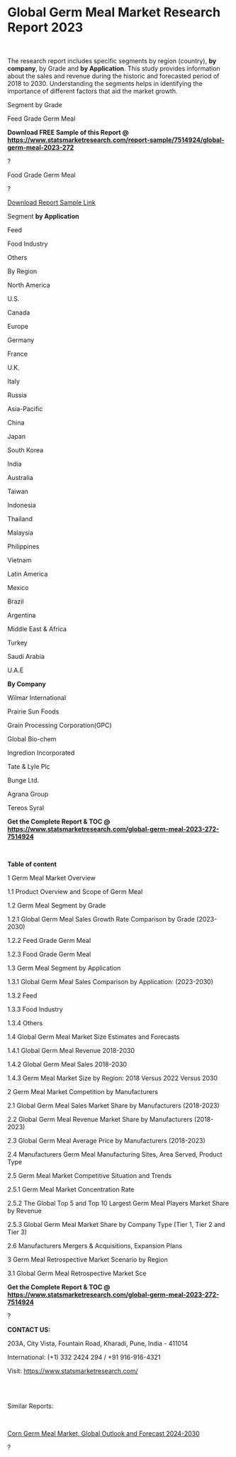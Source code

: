 <h1>Global Germ Meal Market Research Report 2023</h1><br/><p>The research report includes specific segments by region (country), <strong>by company</strong>, by Grade and <strong>by Application</strong>. This study provides information about the sales and revenue during the historic and forecasted period of 2018 to 2030. Understanding the segments helps in identifying the importance of different factors that aid the market growth.</p>
 
 
 
 <p>Segment by Grade</p>
 
 
 
 <p>Feed Grade Germ Meal</p>
 
 
 
 <div><b>Download FREE Sample of this Report @ <a href="https://www.statsmarketresearch.com/download-free-sample/7514924/global-germ-meal-2023-272">https://www.statsmarketresearch.com/report-sample/7514924/global-germ-meal-2023-272</a></b></div>
 
 
 
 <p>? </p>
 
 
 
 <p>Food Grade Germ Meal</p>
 
 
 
 <p>? </p>
 
 
 
 <p><a href="https://www.statsmarketresearch.com/download-free-sample/7514924/global-germ-meal-2023-272">Download Report Sample Link</a></p>
 
 
 
 <p>Segment <strong>by Application</strong></p>
 
 
 
 <p>Feed</p>
 
 
 
 <p>Food Industry</p>
 
 
 
 <p>Others</p>
 
 
 
 <p>By Region</p>
 
 
 
 <p>North America</p>
 
 
 
 <p>U.S.</p>
 
 
 
 <p>Canada</p>
 
 
 
 <p>Europe</p>
 
 
 
 <p>Germany</p>
 
 
 
 <p>France</p>
 
 
 
 <p>U.K.</p>
 
 
 
 <p>Italy</p>
 
 
 
 <p>Russia</p>
 
 
 
 <p>Asia-Pacific</p>
 
 
 
 <p>China</p>
 
 
 
 <p>Japan</p>
 
 
 
 <p>South Korea</p>
 
 
 
 <p>India</p>
 
 
 
 <p>Australia</p>
 
 
 
 <p>Taiwan</p>
 
 
 
 <p>Indonesia</p>
 
 
 
 <p>Thailand</p>
 
 
 
 <p>Malaysia</p>
 
 
 
 <p>Philippines</p>
 
 
 
 <p>Vietnam</p>
 
 
 
 <p>Latin America</p>
 
 
 
 <p>Mexico</p>
 
 
 
 <p>Brazil</p>
 
 
 
 <p>Argentina</p>
 
 
 
 <p>Middle East & Africa</p>
 
 
 
 <p>Turkey</p>
 
 
 
 <p>Saudi Arabia</p>
 
 
 
 <p>U.A.E</p>
 
 
 
 <p><strong>By Company</strong></p>
 
 
 
 <p>Wilmar International</p>
 
 
 
 <p>Prairie Sun Foods</p>
 
 
 
 <p>Grain Processing Corporation(GPC)</p>
 
 
 
 <p>Global Bio-chem</p>
 
 
 
 <p>Ingredion Incorporated</p>
 
 
 
 <p>Tate & Lyle Plc</p>
 
 
 
 <p>Bunge Ltd.</p>
 
 
 
 <p>Agrana Group</p>
 
 
 
 <p>Tereos Syral</p>
 
 
 
 <div><b>Get the Complete Report & TOC @ <a href="https://www.statsmarketresearch.com/global-germ-meal-2023-272-7514924">https://www.statsmarketresearch.com/global-germ-meal-2023-272-7514924</a></b></div>
 
 
 
 <p><br />
 
 <b>Table of content</b></p>
 
 
 
 <p>1 Germ Meal Market Overview<br />
 
 1.1 Product Overview and Scope of Germ Meal<br />
 
 1.2 Germ Meal Segment by Grade<br />
 
 1.2.1 Global Germ Meal Sales Growth Rate Comparison by Grade (2023-2030)<br />
 
 1.2.2 Feed Grade Germ Meal<br />
 
 1.2.3 Food Grade Germ Meal<br />
 
 1.3 Germ Meal Segment by Application<br />
 
 1.3.1 Global Germ Meal Sales Comparison by Application: (2023-2030)<br />
 
 1.3.2 Feed<br />
 
 1.3.3 Food Industry<br />
 
 1.3.4 Others<br />
 
 1.4 Global Germ Meal Market Size Estimates and Forecasts<br />
 
 1.4.1 Global Germ Meal Revenue 2018-2030<br />
 
 1.4.2 Global Germ Meal Sales 2018-2030<br />
 
 1.4.3 Germ Meal Market Size by Region: 2018 Versus 2022 Versus 2030<br />
 
 2 Germ Meal Market Competition by Manufacturers<br />
 
 2.1 Global Germ Meal Sales Market Share by Manufacturers (2018-2023)<br />
 
 2.2 Global Germ Meal Revenue Market Share by Manufacturers (2018-2023)<br />
 
 2.3 Global Germ Meal Average Price by Manufacturers (2018-2023)<br />
 
 2.4 Manufacturers Germ Meal Manufacturing Sites, Area Served, Product Type<br />
 
 2.5 Germ Meal Market Competitive Situation and Trends<br />
 
 2.5.1 Germ Meal Market Concentration Rate<br />
 
 2.5.2 The Global Top 5 and Top 10 Largest Germ Meal Players Market Share by Revenue<br />
 
 2.5.3 Global Germ Meal Market Share by Company Type (Tier 1, Tier 2 and Tier 3)<br />
 
 2.6 Manufacturers Mergers & Acquisitions, Expansion Plans<br />
 
 3 Germ Meal Retrospective Market Scenario by Region<br />
 
 3.1 Global Germ Meal Retrospective Market Sce</p>
 
 
 
 <div><b>Get the Complete Report & TOC @ <a href="https://www.statsmarketresearch.com/global-germ-meal-2023-272-7514924">https://www.statsmarketresearch.com/global-germ-meal-2023-272-7514924</a></b></div>
 
 
 
 <p>? </p>
 
 
 
 <p><b>CONTACT US:</b><br />
 
 203A, City Vista, Fountain Road, Kharadi, Pune, India - 411014<br />
 
 International: (+1) 332 2424 294 / +91 916-916-4321<br />
 
 Visit: <a href="https://www.statsmarketresearch.com/">https://www.statsmarketresearch.com/</a><br />
 
 <br />
 
 <br />
 
 Similar Reports:<br />
 
 <br />
 
 <a href="https://www.statsmarketresearch.com/global-corn-germ-meal-forecast-2024-2030-930-7879282">Corn Germ Meal Market, Global Outlook and Forecast 2024-2030</a><br />
 
 ? </p>